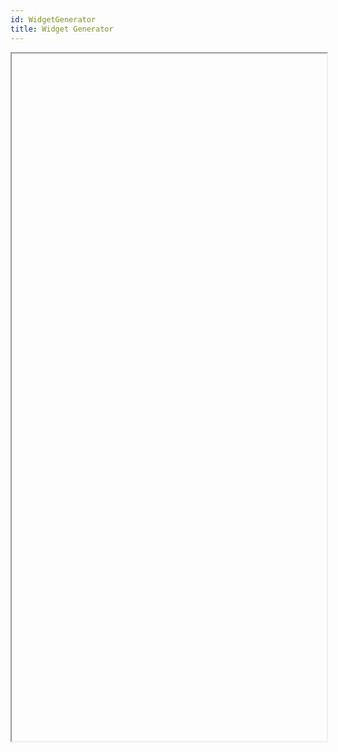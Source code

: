 ```yaml
---
id: WidgetGenerator
title: Widget Generator
---
```


<iframe
  id="widget-generator-iframe"
  name="Generator"
  src=""
  width="100%"
  height="1100">
</iframe>

<script>  
  document.addEventListener('DOMContentLoaded', function() {
    var defaultWidgetUrl = "https://widget.kyber.network/widget/config/?widget_url=https://widget.kyber.network";
    var fallbackWidgetUrl = "https://widget.knstats.com/widget/config/?widget_url=https://widget.knstats.com";
    var domain = window.location.hostname;
    var article = document.querySelector("article");
    var iframe = document.getElementById("widget-generator-iframe");
    article.style.padding = 0;
    article.style.background = "transparent";
    document.querySelector('.onPageNav').style.display = "none";
    if (domain === "developer.kyber.network") {
      iframe.src = defaultWidgetUrl;
    } else {
      iframe.src = fallbackWidgetUrl;
    }
  });
</script>
